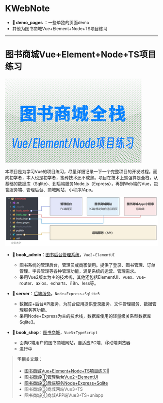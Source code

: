 # KWebNote

* **📁 demo_pages** ：一些单独的页面demo
* 其他为图书商城Vue+Element+Node+TS项目练习

---

# 图书商城Vue+Element+Node+TS项目练习

![image.png](./img/b1.png)

本项目是为学习Vue的项目练习，尽量详细记录一下一个完整项目的开发过程。面向初学者，本人也是初学者，搬砖技术还不成熟。项目在技术上勉强算是全栈，从基础的数据库（Sqlite）、到后端服务Node.js（Express），再到Web端的Vue，包含服务端、管理后台、商城网站、小程序/App。

![](./img/b3.jfif)

* **📁 book_admin**：[图书后台管理系统](/book_admin/README.md)，`Vue2`+`ElementUI`
  - 图书系统的管理后台，管理员或商家使用。提供了登录、图书管理、订单管理、字典管理等各种管理功能，满足系统的运营、管理需求。
  - 采用Vue2版本为主的技术栈，其他还包括ElementUI、vuex、vue-router、axios、echarts、i18n、less等。

* **📁 server**：[后端服务](/server/README.md)，`Node`+`Express`+`Sqlite3`
  - 数据库+后台API服务，为前台应用提供登录服务、文件管理服务、数据管理服务等功能。
  - 采用Node+Express为主的技术栈，数据库使用的轻量级关系型数据库Sqlite3。

* **📁 book_shop**：[图书商城](/book_shop/README.md)，`Vue3`+`TypeScript`
  - 面向C端用户的图书商城网站，自适应PC端、移动端浏览器
  - 进行中

> **🪧相关文章**：
> - [图书商城Vue+Element+Node+TS项目练习](https://www.yuque.com/kanding/ktech/hug6bigq29z7mq0p)🔗
> - [图书商城①管理后台Vue2+ElementUI](https://www.yuque.com/kanding/ktech/ddvf8utw8t8xrqek)
> - [图书商城②后端服务Node+Express+Sqlite](https://www.yuque.com/kanding/ktech/te6pvvp4ufgm4n3k)
> - 图书商城③商城网站Vue3+TS
> - 图书商城④商城APP端Vue3+TS+uniapp

